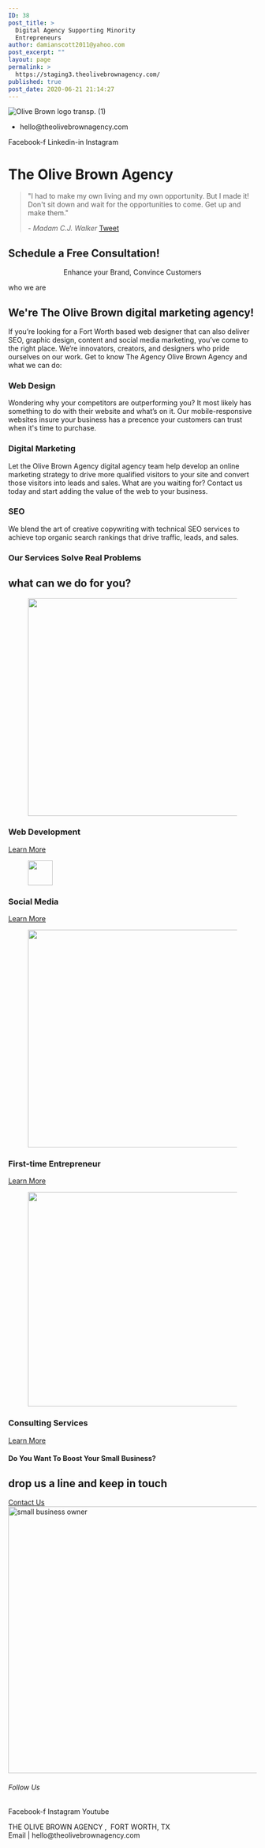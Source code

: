 ```yaml
---
ID: 38
post_title: >
  Digital Agency Supporting Minority
  Entrepreneurs
author: damianscott2011@yahoo.com
post_excerpt: ""
layout: page
permalink: >
  https://staging3.theolivebrownagency.com/
published: true
post_date: 2020-06-21 21:14:27
---
```

<img src="https://staging3.theolivebrownagency.com/wp-content/uploads/elementor/thumbs/Olive-Brown-logo-transp.-1-ottokdfmoop22y75zr3t1o5b0fmuthwwrs1c4hx4p8.png" title="Olive Brown logo transp. (1)" alt="Olive Brown logo transp. (1)" />											
					<ul>
							<li>
										hello@theolivebrownagency.com
									</li>
						</ul>
					<a target="_blank" rel="noopener noreferrer">
						Facebook-f
											</a>
					<a target="_blank" rel="noopener noreferrer">
						Linkedin-in
											</a>
					<a target="_blank" rel="noopener noreferrer">
						Instagram
											</a>
			<h1>The Olive Brown Agency</h1>		
					<blockquote>
			<p>
				"I had to make my own living and my own opportunity. But I made it! Don't sit down and wait for the opportunities to come. Get up and make them."			</p>
							<footer>
											<cite> - Madam C.J. Walker</cite>
																<a href="https://twitter.com/intent/tweet?text=%22I+had+to+make+my+own+living+and+my+own+opportunity.+But+I+made+it%21+Don%27t+sit+down+and+wait+for+the+opportunities+to+come.+Get+up+and+make+them.%22+%E2%80%94++-+Madam+C.J.+Walker&amp;url=https%3A%2F%2Fstaging3.theolivebrownagency.com%2Fwp-admin%2Fadmin-ajax.php" target="_blank" rel="noopener noreferrer">
																																													Tweet
													</a>
									</footer>
					</blockquote>
			<h2>Schedule a Free Consultation!</h2>		
		<p style="text-align: center;">Enhance your Brand, Convince Customers</p><p>who we are</p><h2>We're The Olive Brown digital marketing agency!</h2>		
			<p>If you’re looking for a Fort Worth based web designer that can also deliver SEO, graphic design, content and social media marketing, you’ve come to the right place. We’re innovators, creators, and designers who pride ourselves on our work. Get to know The Agency Olive Brown Agency and what we can do:<br></p>		
				<h3>
					Web Design
				</h3>
								<p>Wondering why your competitors are outperforming you? It most likely has something to do with their website and what’s on it. Our mobile-responsive websites insure your business has a precence your customers can trust when it's time to purchase.</p>
				<h3>
					Digital Marketing
				</h3>
								<p>Let the Olive Brown Agency digital agency team help develop an online marketing strategy to drive more qualified visitors to your site and convert those visitors into leads and sales. What are you waiting for? Contact us today and start adding the value of the web to your business.</p>
				<h3>
					SEO
				</h3>
								<p>We blend the art of creative copywriting with technical SEO services to achieve top organic search rankings that drive traffic, leads, and sales.</p>
			<h3>Our Services Solve Real Problems</h3>		
			<h2>what can we do for you?</h2>		
			<figure><img width="500" height="440" src="https://staging3.theolivebrownagency.com/wp-content/uploads/Group-11-Copy.png" alt="" loading="lazy" srcset="https://staging3.theolivebrownagency.com/wp-content/uploads/Group-11-Copy.png 500w, https://staging3.theolivebrownagency.com/wp-content/uploads/Group-11-Copy-300x264.png 300w" sizes="(max-width: 500px) 100vw, 500px" /></figure><h3>Web Development</h3>		
			<a href="https://staging3.theolivebrownagency.com/web-development/" role="button">
						Learn More
					</a>
			<figure><img width="50" height="50" src="https://staging3.theolivebrownagency.com/wp-content/uploads/social-media-Icon-2.png" alt="" loading="lazy" /></figure><h3>Social Media</h3>		
			<a href="#" role="button">
						Learn More
					</a>
			<figure><img width="500" height="440" src="https://staging3.theolivebrownagency.com/wp-content/uploads/Group-13-Copy.png" alt="" loading="lazy" srcset="https://staging3.theolivebrownagency.com/wp-content/uploads/Group-13-Copy.png 500w, https://staging3.theolivebrownagency.com/wp-content/uploads/Group-13-Copy-300x264.png 300w" sizes="(max-width: 500px) 100vw, 500px" /></figure><h3>First-time Entrepreneur</h3>		
			<a href="#" role="button">
						Learn More
					</a>
			<figure><img width="500" height="434" src="https://staging3.theolivebrownagency.com/wp-content/uploads/Group-17.png" alt="" loading="lazy" srcset="https://staging3.theolivebrownagency.com/wp-content/uploads/Group-17.png 500w, https://staging3.theolivebrownagency.com/wp-content/uploads/Group-17-300x260.png 300w" sizes="(max-width: 500px) 100vw, 500px" /></figure><h3>Consulting Services</h3>		
			<a href="#" role="button">
						Learn More
					</a>
			<h4>Do You Want To Boost Your Small Business?</h4>		
			<h2>drop us a line and keep in touch</h2>		
			<a href="#about" role="button">
						Contact Us
					</a>
										<img width="539" height="539" src="https://staging3.theolivebrownagency.com/wp-content/uploads/Untitled-design-1.png" alt="small business owner" loading="lazy" srcset="https://staging3.theolivebrownagency.com/wp-content/uploads/Untitled-design-1.png 539w, https://staging3.theolivebrownagency.com/wp-content/uploads/Untitled-design-1-300x300.png 300w, https://staging3.theolivebrownagency.com/wp-content/uploads/Untitled-design-1-150x150.png 150w" sizes="(max-width: 539px) 100vw, 539px" />											
			<h6>Follow Us</h6>		
					<a target="_blank" rel="noopener noreferrer">
						Facebook-f
											</a>
					<a target="_blank" rel="noopener noreferrer">
						Instagram
											</a>
					<a target="_blank" rel="noopener noreferrer">
						Youtube
											</a>
		<p>THE OLIVE BROWN AGENCY ,  FORT WORTH, TX<br />Email | hello@theolivebrownagency.com</p>